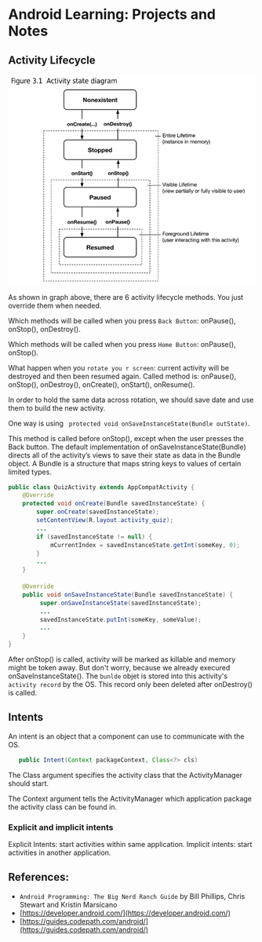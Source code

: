 # Android Learning: Projects and Notes

## Activity Lifecycle
![Image of activity lifecycle](https://github.com/DaiJiChen/Android_Learning/blob/main/Readme/Activity_Lifecycle.jpg?raw=true)

As shown in graph above, there are 6 activity lifecycle methods. You just override them when needed.

Which methods will be called when you press `Back Button`: onPause(), onStop(), onDestroy().

Which methods will be called when you press `Home Button`: onPause(), onStop().

What happen when you `rotate you r screen`: current activity will be destroyed and then been resumed again. Called method is: onPause(), onStop(), onDestroy(), onCreate(), onStart(), onResume().

In order to hold the same data across rotation, we should save date and use them to build the new activity.

One way is using ` protected void onSaveInstanceState(Bundle outState)`.
   
   This method is called before onStop(), except when the user presses the Back button. The default implementation of onSaveInstanceState(Bundle) directs all of the activity’s views to save their state as data in the Bundle object. A Bundle is a structure that maps string keys to values of certain limited types.
```java
public class QuizActivity extends AppCompatActivity {
    @Override
    protected void onCreate(Bundle savedInstanceState) {
        super.onCreate(savedInstanceState);
        setContentView(R.layout.activity_quiz);
        ...
        if (savedInstanceState != null) {
            mCurrentIndex = savedInstanceState.getInt(someKey, 0);
        }
        ...
    }
    
    @Override
    public void onSaveInstanceState(Bundle savedInstanceState) {
         super.onSaveInstanceState(savedInstanceState);
         ...
         savedInstanceState.putInt(someKey, someValue);
         ...
    }
}
```

After onStop() is called, activity will be marked as killable and memory might be token away. But don't worry, because we already execured onSaveInstanceState(). The `bunlde` objet is stored into this activity's `activity record` by the OS. This record only been deleted after onDestroy() is called.

## Intents
An intent is an object that a component can use to communicate with the OS.
```java
   public Intent(Context packageContext, Class<?> cls)
  ```
The Class argument specifies the activity class that the ActivityManager should start. 

The Context argument tells the ActivityManager which application package the activity class can be found in.

### Explicit and implicit intents

Explicit Intents: start activities within same application.
Implicit intents: start activities in another application.


## References:
- `Android Programming: The Big Nerd Ranch Guide` by Bill Phillips, Chris Stewart and Kristin Marsicano
- [https://developer.android.com/](https://developer.android.com/)
- [https://guides.codepath.com/android/](https://guides.codepath.com/android/)
